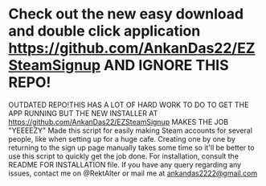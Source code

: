 # Check out the new easy download and double click application https://github.com/AnkanDas22/EZSteamSignup AND IGNORE THIS REPO!
OUTDATED REPO!THIS HAS A LOT OF HARD WORK TO DO TO GET THE APP RUNNING BUT THE NEW INSTALLER AT https://github.com/AnkanDas22/EZSteamSignup MAKES THE JOB "YEEEEZY"
Made this script for easily making Steam accounts for several people, like when setting up for a huge cafe.
Creating one by one by returning to the sign up page manually takes some time so it'll be better to use this script to quickly get the job done.
For installation, consult the README FOR INSTALLATION file.
If you have any query regarding any issues, contact me on @RektAlter or mail me at ankandas2222@gmail.com
